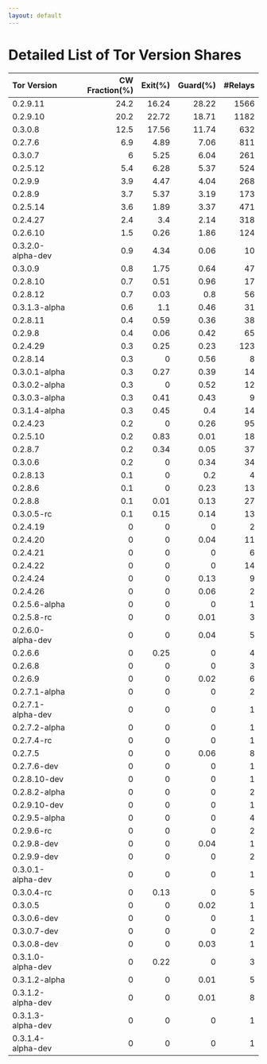 ```yaml
---
layout: default
---
```



# Detailed List of Tor Version Shares

| Tor Version       |   CW Fraction(%) |   Exit(%) |   Guard(%) |   #Relays |
|:------------------|-----------------:|----------:|-----------:|----------:|
| 0.2.9.11          |             24.2 |     16.24 |      28.22 |      1566 |
| 0.2.9.10          |             20.2 |     22.72 |      18.71 |      1182 |
| 0.3.0.8           |             12.5 |     17.56 |      11.74 |       632 |
| 0.2.7.6           |              6.9 |      4.89 |       7.06 |       811 |
| 0.3.0.7           |              6   |      5.25 |       6.04 |       261 |
| 0.2.5.12          |              5.4 |      6.28 |       5.37 |       524 |
| 0.2.9.9           |              3.9 |      4.47 |       4.04 |       268 |
| 0.2.8.9           |              3.7 |      5.37 |       3.19 |       173 |
| 0.2.5.14          |              3.6 |      1.89 |       3.37 |       471 |
| 0.2.4.27          |              2.4 |      3.4  |       2.14 |       318 |
| 0.2.6.10          |              1.5 |      0.26 |       1.86 |       124 |
| 0.3.2.0-alpha-dev |              0.9 |      4.34 |       0.06 |        10 |
| 0.3.0.9           |              0.8 |      1.75 |       0.64 |        47 |
| 0.2.8.10          |              0.7 |      0.51 |       0.96 |        17 |
| 0.2.8.12          |              0.7 |      0.03 |       0.8  |        56 |
| 0.3.1.3-alpha     |              0.6 |      1.1  |       0.46 |        31 |
| 0.2.8.11          |              0.4 |      0.59 |       0.36 |        38 |
| 0.2.9.8           |              0.4 |      0.06 |       0.42 |        65 |
| 0.2.4.29          |              0.3 |      0.25 |       0.23 |       123 |
| 0.2.8.14          |              0.3 |      0    |       0.56 |         8 |
| 0.3.0.1-alpha     |              0.3 |      0.27 |       0.39 |        14 |
| 0.3.0.2-alpha     |              0.3 |      0    |       0.52 |        12 |
| 0.3.0.3-alpha     |              0.3 |      0.41 |       0.43 |         9 |
| 0.3.1.4-alpha     |              0.3 |      0.45 |       0.4  |        14 |
| 0.2.4.23          |              0.2 |      0    |       0.26 |        95 |
| 0.2.5.10          |              0.2 |      0.83 |       0.01 |        18 |
| 0.2.8.7           |              0.2 |      0.34 |       0.05 |        37 |
| 0.3.0.6           |              0.2 |      0    |       0.34 |        34 |
| 0.2.8.13          |              0.1 |      0    |       0.2  |         4 |
| 0.2.8.6           |              0.1 |      0    |       0.23 |        13 |
| 0.2.8.8           |              0.1 |      0.01 |       0.13 |        27 |
| 0.3.0.5-rc        |              0.1 |      0.15 |       0.14 |        13 |
| 0.2.4.19          |              0   |      0    |       0    |         2 |
| 0.2.4.20          |              0   |      0    |       0.04 |        11 |
| 0.2.4.21          |              0   |      0    |       0    |         6 |
| 0.2.4.22          |              0   |      0    |       0    |        14 |
| 0.2.4.24          |              0   |      0    |       0.13 |         9 |
| 0.2.4.26          |              0   |      0    |       0.06 |         2 |
| 0.2.5.6-alpha     |              0   |      0    |       0    |         1 |
| 0.2.5.8-rc        |              0   |      0    |       0.01 |         3 |
| 0.2.6.0-alpha-dev |              0   |      0    |       0.04 |         5 |
| 0.2.6.6           |              0   |      0.25 |       0    |         4 |
| 0.2.6.8           |              0   |      0    |       0    |         3 |
| 0.2.6.9           |              0   |      0    |       0.02 |         6 |
| 0.2.7.1-alpha     |              0   |      0    |       0    |         2 |
| 0.2.7.1-alpha-dev |              0   |      0    |       0    |         1 |
| 0.2.7.2-alpha     |              0   |      0    |       0    |         1 |
| 0.2.7.4-rc        |              0   |      0    |       0    |         1 |
| 0.2.7.5           |              0   |      0    |       0.06 |         8 |
| 0.2.7.6-dev       |              0   |      0    |       0    |         1 |
| 0.2.8.10-dev      |              0   |      0    |       0    |         1 |
| 0.2.8.2-alpha     |              0   |      0    |       0    |         2 |
| 0.2.9.10-dev      |              0   |      0    |       0    |         1 |
| 0.2.9.5-alpha     |              0   |      0    |       0    |         4 |
| 0.2.9.6-rc        |              0   |      0    |       0    |         2 |
| 0.2.9.8-dev       |              0   |      0    |       0.04 |         1 |
| 0.2.9.9-dev       |              0   |      0    |       0    |         2 |
| 0.3.0.1-alpha-dev |              0   |      0    |       0    |         1 |
| 0.3.0.4-rc        |              0   |      0.13 |       0    |         5 |
| 0.3.0.5           |              0   |      0    |       0.02 |         1 |
| 0.3.0.6-dev       |              0   |      0    |       0    |         1 |
| 0.3.0.7-dev       |              0   |      0    |       0    |         2 |
| 0.3.0.8-dev       |              0   |      0    |       0.03 |         1 |
| 0.3.1.0-alpha-dev |              0   |      0.22 |       0    |         3 |
| 0.3.1.2-alpha     |              0   |      0    |       0.01 |         5 |
| 0.3.1.2-alpha-dev |              0   |      0    |       0.01 |         8 |
| 0.3.1.3-alpha-dev |              0   |      0    |       0    |         1 |
| 0.3.1.4-alpha-dev |              0   |      0    |       0    |         1 |